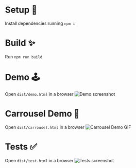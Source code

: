 # Setup 🤖
Install dependencies running `npm i`

# Build ✨
Run `npm run build`

# Demo 🕹
Open `dist/demo.html` in a browser
![Demo screenshot](https://res.cloudinary.com/dcyta1qo0/image/upload/v1558869620/Captura_de_pantalla_2019-05-26_13.19.45_byuhsl.png)

# Carrousel Demo 🎠
Open `dist/carrousel.html` in a browser
![Carrousel Demo GIF](https://res.cloudinary.com/dcyta1qo0/image/upload/v1558869911/Kapture_2019-05-26_at_13.24.32_dzjkg2.gif)

# Tests ✅
Open `dist/test.html` in a browser
![Tests screenshot](https://res.cloudinary.com/dcyta1qo0/image/upload/v1558869620/Captura_de_pantalla_2019-05-26_13.19.32_sapong.png)